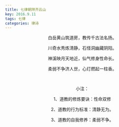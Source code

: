 ```yaml
---
title: 七律朝拜齐云山
key: 2016.9.11
tags: 七律
categories: 律诗
---
```


<p align="center">白岳黄山筑道房，教传千古法名扬。
</p>
<p align="center">川奇水秀炼清静，石怪洞幽藏阴阳。
</p>
<p align="center">神溪映月天地近，仙气修身性命长。
</p>
<p align="center">柔弱不争济人世，心灯燃起一柱香。
</p>
<p align="center"></br>
</p>
<p align="center">小注：
</p>
<p align="center">1、道教的修炼要诀：性命双修
</p>
<p align="center">2、道教的行为标准：清静无为。
</p>
<p align="center">3、道教的自我修养：柔弱不争。
</p>
<p align="center"></br>
</p>

